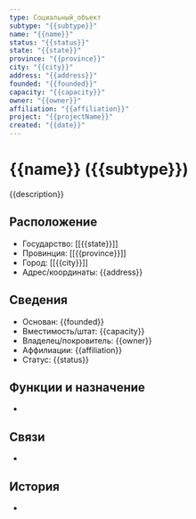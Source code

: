 ```yaml
---
type: Социальный_объект
subtype: "{{subtype}}"
name: "{{name}}"
status: "{{status}}"
state: "{{state}}"
province: "{{province}}"
city: "{{city}}"
address: "{{address}}"
founded: "{{founded}}"
capacity: "{{capacity}}"
owner: "{{owner}}"
affiliation: "{{affiliation}}"
project: "{{projectName}}"
created: "{{date}}"
---
```


# {{name}} ({{subtype}})

{{description}}

## Расположение

- Государство: [[{{state}}]]
- Провинция: [[{{province}}]]
- Город: [[{{city}}]]
- Адрес/координаты: {{address}}

## Сведения

- Основан: {{founded}}
- Вместимость/штат: {{capacity}}
- Владелец/покровитель: {{owner}}
- Аффилиации: {{affiliation}}
- Статус: {{status}}

## Функции и назначение

-

## Связи

-

## История

-
